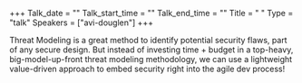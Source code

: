 +++
Talk_date = ""
Talk_start_time = ""
Talk_end_time = ""
Title = " "
Type = "talk"
Speakers = ["avi-douglen"]
+++

Threat Modeling is a great method to identify potential security flaws, part of any secure design. But instead of investing time + budget in a top-heavy, big-model-up-front threat modeling methodology, we can use a lightweight value-driven approach to embed security right into the agile dev process!

